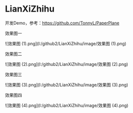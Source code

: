 # LianXiZhihu
开发Demo，参考：https://github.com/TonnyL/PaperPlane

效果图一

![效果图 (1).png](I:/github2/LianXiZhihu/image/效果图 (1).png)


效果图二

![效果图 (2).png](I:/github2/LianXiZhihu/image/效果图 (2).png)

效果图三

![效果图 (3).png](I:/github2/LianXiZhihu/image/效果图 (3).png)

效果图四

![效果图 (4).png](I:/github2/LianXiZhihu/image/效果图 (4).png)

